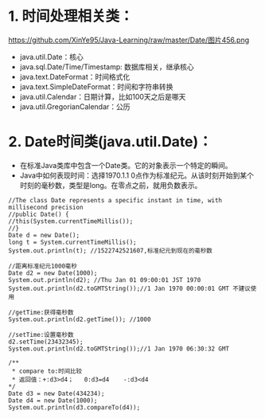 # 1. 时间处理相关类：
 
 https://github.com/XinYe95/Java-Learning/raw/master/Date/图片456.png
 
   * java.util.Date：核心
   * java.sql.Date/Time/Timestamp: 数据库相关，继承核心
   * java.text.DateFormat：时间格式化
   * java.text.SimpleDateFormat：时间和字符串转换
   * java.util.Calendar：日期计算，比如100天之后是哪天
   * java.util.GregorianCalendar：公历

# 2. Date时间类(java.util.Date)：
  * 在标准Java类库中包含一个Date类。它的对象表示一个特定的瞬间。
  * Java中如何表现时间：选择1970.1.1 0点作为标准纪元。从该时刻开始到某个时刻的毫秒数，类型是long。在零点之前，就用负数表示。


```
//The class Date represents a specific instant in time, with millisecond precision
//public Date() {
//this(System.currentTimeMillis());
//}
Date d = new Date();
long t = System.currentTimeMillis();
System.out.println(t); //1522742521607,标准纪元到现在的毫秒数
		
//距离标准纪元1000毫秒
Date d2 = new Date(1000);
System.out.println(d2); //Thu Jan 01 09:00:01 JST 1970
System.out.println(d2.toGMTString());//1 Jan 1970 00:00:01 GMT 不建议使用
		
//getTime:获得毫秒数
System.out.println(d2.getTime()); //1000
		
//setTime:设置毫秒数
d2.setTime(23432345);
System.out.println(d2.toGMTString());//1 Jan 1970 06:30:32 GMT
		
/**
 * compare to:时间比较
 * 返回值：+:d3>d4；   0:d3=d4    -:d3<d4
*/
Date d3 = new Date(434234);
Date d4 = new Date(1000);
System.out.println(d3.compareTo(d4));
```


